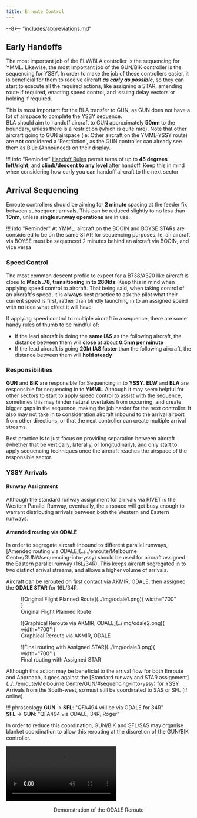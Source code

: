 ```yaml
---
title: Enroute Control
---
```


--8<-- "includes/abbreviations.md"

## Early Handoffs
The most important job of the ELW/BLA controller is the sequencing for YMML. Likewise, the most important job of the GUN/BIK controller is the sequencing for YSSY. In order to make the job of these controllers easier, it is beneficial for them to receive aircraft ***as early as possible***, so they can start to execute all the required actions, like assigning a STAR, amending route if required, enacting speed control, and issuing delay vectors or holding if required.

This is most important for the BLA transfer to GUN, as GUN does not have a lot of airspace to complete the YSSY sequence.  
BLA should aim to handoff aircraft to GUN approximately **50nm** to the boundary, unless there is a restriction (which is quite rare). Note that other aircraft going to GUN airspace (ie: Other aircraft on the YMML-YSSY route) are **not** considered a 'Restriction', as the GUN controller can already see them as Blue (Announced) on their display.

!!! info "Reminder"
    [Handoff Rules](../../../controller-skills/coordination/#handoffs) permit turns of up to **45 degrees left/right**, and **climb/descent to any level** after handoff. Keep this in mind when considering how early you can handoff aircraft to the next sector

## Arrival Sequencing
Enroute controllers should be aiming for **2 minute** spacing at the feeder fix between subsequent arrivals. This can be reduced slightly to no less than **10nm**, unless **single runway operations** are in use.

!!! info "Reminder"
    At YMML, aircraft on the BOOIN and BOYSE STARs are considered to be on the same STAR for sequencing purposes. Ie, an aircraft via BOYSE must be sequenced 2 minutes behind an aircraft via BOOIN, and vice versa

### Speed Control
The most common descent profile to expect for a B738/A320 like aircraft is close to **Mach .78, transitioning in to 280kts**. Keep this in mind when applying speed control to aircraft. That being said, when taking control of an aircraft's speed, it is **always** best practice to ask the pilot what their current speed is first, rather than blindly launching in to an assigned speed with no idea what effect it will have.

If applying speed control to multiple aircraft in a sequence, there are some handy rules of thumb to be mindful of:  
- If the lead aircraft is doing the **same IAS** as the following aircraft, the distance between them will **close** at about **0.5nm per minute**  
- If the lead aircraft is going **20kt IAS faster** than the following aircraft, the distance between them will **hold steady**

### Responsibilities
**GUN** and **BIK** are responsible for Sequencing in to **YSSY**. **ELW** and **BLA** are responsible for sequencing in to **YMML**. Although it may seem helpful for other sectors to start to apply speed control to assist with the sequence, sometimes this may hinder natural overtakes from occurring, and create bigger gaps in the sequence, making the job harder for the next controller. It also may not take in to consideration aircraft inbound to the arrival airport from other directions, or that the next controller can create multiple arrival streams.

Best practice is to just focus on providing separation between aircraft (whether that be vertically, laterally, or longitudinally), and only start to apply sequencing techniques once the aircraft reaches the airspace of the responsible sector.

### YSSY Arrivals
#### Runway Assignment
Although the standard runway assignment for arrivals via RIVET is the Western Parallel Runway, eventually, the airspace will get busy enough to warrant distributing arrivals between both the Western and Eastern runways.

#### Amended routing via ODALE
In order to segregate aircraft inbound to different parallel runways, [Amended routing via ODALE](../../enroute/Melbourne Centre/GUN/#sequencing-into-yssy) should be used for aircraft assigned the Eastern parallel runway (16L/34R). This keeps aircraft segregated in to two distinct arrival streams, and allows a higher volume of arrivals.

Aircraft can be rerouted on first contact via AKMIR, ODALE, then assigned the **ODALE STAR** for 16L/34R.

<figure markdown>
![Original Flight Planned Route](../img/odale1.png){ width="700" }
  <figcaption>Original Flight Planned Route</figcaption>
</figure>

<figure markdown>
![Graphical Reroute via AKMIR, ODALE](../img/odale2.png){ width="700" }
  <figcaption>Graphical Reroute via AKMIR, ODALE</figcaption>
</figure>

<figure markdown>
![Final routing with Assigned STAR](../img/odale3.png){ width="700" }
  <figcaption>Final routing with Assigned STAR</figcaption>
</figure>

Although this action may be beneficial to the arrival flow for both Enroute and Approach, it goes against the [Standard runway and STAR assignment](../../enroute/Melbourne Centre/GUN/#sequencing-into-yssy) for YSSY Arrivals from the South-west, so must still be coordinated to SAS or SFL (if online)

!!! phraseology
    <span class="hotline">**GUN** -> **SFL**</span>: "QFA494 will be via ODALE for 34R"  
    <span class="hotline">**SFL** -> **GUN**</span>: "QFA494 via ODALE, 34R, Roger"  

In order to reduce this coordination, GUN/BIK and SFL/SAS may organise blanket coordination to allow this rerouting at the discretion of the GUN/BIK controller.

<video style="max-width: 100%;" controls>
  <source src="https://vatpac-home.s3.ap-southeast-2.amazonaws.com/ODALE_Reroute_112233f1d1.mp4" type="video/mp4">
  Your browser does not support the video tag.
</video>
<p><figcaption style="text-align: center;">Demonstration of the ODALE Reroute</figcaption></p>